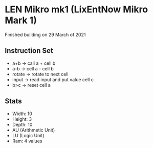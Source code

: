 # LEN Mikro mk1 (LixEntNow Mikro Mark 1)
Finished building on 29 March of 2021

## Instruction Set
- a+b -> call a + cell b
- a-b -> cell a - cell b
- rotate -> rotate to next cell
- input -> read input and put value cell c
- b>c -> reset cell a

## Stats
- Width: 10
- Height: 3
- Depth: 10
- AU (Arithmetic Unit)
- LU (Logic Unit)
- Ram: 4 values
